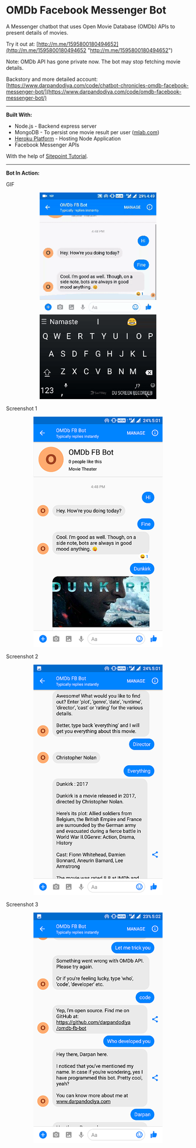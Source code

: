 # OMDb Facebook Messenger Bot
A Messenger chatbot that uses Open Movie Database (OMDb) APIs to present details of movies.

Try it out at: [http://m.me/1595800180494652](http://m.me/1595800180494652 "http://m.me/1595800180494652") 

Note: OMDb API has gone private now. The bot may stop fetching movie details.

Backstory and more detailed account: [https://www.darpandodiya.com/code/chatbot-chronicles-omdb-facebook-messenger-bot/](https://www.darpandodiya.com/code/omdb-facebook-messenger-bot/)

----------
**Built With:**   
- Node.js - Backend express server  
- MongoDB - To persist one movie result per user ([mlab.com](https://mlab.com))     
- [Heroku Platform](https://serene-reaches-25480.herokuapp.com/ "Heroku Cloud Platform") - Hosting Node Application  
- Facebook Messenger APIs

With the help of [Sitepoint Tutorial](https://www.sitepoint.com/building-facebook-chat-bot-node-heroku/ "https://www.sitepoint.com/building-facebook-chat-bot-node-heroku/").

----------
**Bot In Action:**

GIF
<p align="center">
  <img src="https://raw.githubusercontent.com/darpandodiya/omdb-fb-bot/master/media/OMDb%20Bot%20GIF.gif"/>
</p>

Screenshot 1
<p align="center">
  <img src="https://raw.githubusercontent.com/darpandodiya/omdb-fb-bot/master/media/OMDb%20Bot%20Screencap%201.png"/>
</p>

Screenshot 2
<p align="center">
  <img src="https://raw.githubusercontent.com/darpandodiya/omdb-fb-bot/master/media/OMDb%20Bot%20Screencap%202.png"/>
</p>

Screenshot 3
<p align="center">
  <img src="https://raw.githubusercontent.com/darpandodiya/omdb-fb-bot/master/media/OMDb%20Bot%20Screencap%203.png"/>
</p>